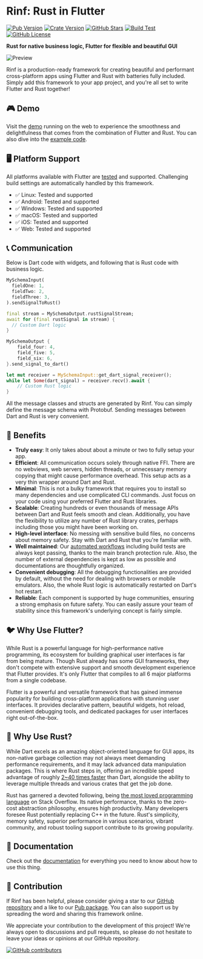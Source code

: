 # Rinf: Rust in Flutter

[![Pub Version](https://img.shields.io/pub/v/rinf)](https://pub.dev/packages/rinf)
[![Crate Version](https://img.shields.io/crates/v/rinf)](https://crates.io/crates/rinf)
[![GitHub Stars](https://img.shields.io/github/stars/cunarist/rinf)](https://github.com/cunarist/rinf/stargazers)
[![Build Test](https://github.com/cunarist/rinf/actions/workflows/build_test_app.yaml/badge.svg)](https://github.com/cunarist/rinf/actions/workflows/build_test_app.yaml?query=branch%3Amain)
[![GitHub License](https://img.shields.io/github/license/cunarist/rinf)](https://github.com/cunarist/rinf/blob/main/LICENSE)

**Rust for native business logic, Flutter for flexible and beautiful GUI**

![Preview](https://github.com/cunarist/rinf/assets/66480156/5c9a7fb6-e566-4c4e-bd77-d72c1c064d6c)

Rinf is a production-ready framework for creating beautiful and performant cross-platform apps using Flutter and Rust with batteries fully included. Simply add this framework to your app project, and you're all set to write Flutter and Rust together!

## 🎮 Demo

Visit the [demo](https://rinf-demo.cunarist.com/) running on the web to experience the smoothness and delightfulness that comes from the combination of Flutter and Rust. You can also dive into the [example code](https://github.com/cunarist/rinf/tree/main/flutter_ffi_plugin/example).

## 🖥️ Platform Support

All platforms available with Flutter are [tested](https://github.com/cunarist/rinf/actions/workflows/build_test_app.yaml?query=branch%3Amain) and supported. Challenging build settings are automatically handled by this framework.

- ✅ Linux: Tested and supported
- ✅ Android: Tested and supported
- ✅ Windows: Tested and supported
- ✅ macOS: Tested and supported
- ✅ iOS: Tested and supported
- ✅ Web: Tested and supported

## 📞 Communication

Below is Dart code with widgets, and following that is Rust code with business logic.

```dart
MySchemaInput(
  fieldOne: 1,
  fieldTwo: 2,
  fieldThree: 3,
).sendSignalToRust()

final stream = MySchemaOutput.rustSignalStream;
await for (final rustSignal in stream) {
  // Custom Dart logic
}
```

```rust
MySchemaOutput {
    field_four: 4,
    field_five: 5,
    field_six: 6,
}.send_signal_to_dart()

let mut receiver = MySchemaInput::get_dart_signal_receiver();
while let Some(dart_signal) = receiver.recv().await {
    // Custom Rust logic
}
```

All the message classes and structs are generated by Rinf. You can simply define the message schema with Protobuf. Sending messages between Dart and Rust is very convenient.

## 🎁 Benefits

- **Truly easy**: It only takes about about a minute or two to fully setup your app.
- **Efficient**: All communication occurs solely through native FFI. There are no webviews, web servers, hidden threads, or unnecessary memory copying that might cause performance overhead. This setup acts as a very thin wrapper around Dart and Rust.
- **Minimal**: This is not a bulky framework that requires you to install so many dependencies and use complicated CLI commands. Just focus on your code using your preferred Flutter and Rust libraries.
- **Scalable**: Creating hundreds or even thousands of message APIs between Dart and Rust feels smooth and clean. Additionally, you have the flexibility to utilize any number of Rust library crates, perhaps including those you might have been working on.
- **High-level interface**: No messing with sensitive build files, no concerns about memory safety. Stay with Dart and Rust that you're familiar with.
- **Well maintained**: Our [automated workflows](https://github.com/cunarist/rinf/actions) including build tests are always kept passing, thanks to the main branch protection rule. Also, the number of external dependencies is kept as low as possible and documentations are thoughtfully organized.
- **Convenient debugging**: All the debugging functionalities are provided by default, without the need for dealing with browsers or mobile emulators. Also, the whole Rust logic is automatically restarted on Dart's hot restart.
- **Reliable**: Each component is supported by huge communities, ensuring a strong emphasis on future safety. You can easily assure your team of stability since this framework's underlying concept is fairly simple.

## 🐦 Why Use Flutter?

While Rust is a powerful language for high-performance native programming, its ecosystem for building graphical user interfaces is far from being mature. Though Rust already has some GUI frameworks, they don't compete with extensive support and smooth development experience that Flutter provides. It's only Flutter that compiles to all 6 major platforms from a single codebase.

Flutter is a powerful and versatile framework that has gained immense popularity for building cross-platform applications with stunning user interfaces. It provides declarative pattern, beautiful widgets, hot reload, convenient debugging tools, and dedicated packages for user interfaces right out-of-the-box.

## 🦀 Why Use Rust?

While Dart excels as an amazing object-oriented language for GUI apps, its non-native garbage collection may not always meet demanding performance requirements, and it may lack advanced data manipulation packages. This is where Rust steps in, offering an incredible speed advantage of roughly [2~40 times faster](https://programming-language-benchmarks.vercel.app/dart-vs-rust) than Dart, alongside the ability to leverage multiple threads and various crates that get the job done.

Rust has garnered a devoted following, being [the most loved programming language](https://survey.stackoverflow.co/2022#section-most-loved-dreaded-and-wanted-programming-scripting-and-markup-languages) on Stack Overflow. Its native performance, thanks to the zero-cost abstraction philosophy, ensures high productivity. Many developers foresee Rust potentially replacing C++ in the future. Rust's simplicity, memory safety, superior performance in various scenarios, vibrant community, and robust tooling support contribute to its growing popularity.

## 📖 Documentation

Check out the [documentation](https://rinf.cunarist.com) for everything you need to know about how to use this thing.

## 👥 Contribution

If Rinf has been helpful, please consider giving a star to our [GitHub repository](https://github.com/cunarist/rinf) and a like to our [Pub package](https://pub.dev/packages/rinf). You can also support us by spreading the word and sharing this framework online.

We appreciate your contribution to the development of this project! We're always open to discussions and pull requests, so please do not hesitate to leave your ideas or opinions at our GitHub repository.

[![GitHub contributors](https://contrib.rocks/image?repo=cunarist/rinf)](https://github.com/cunarist/rinf/graphs/contributors)
